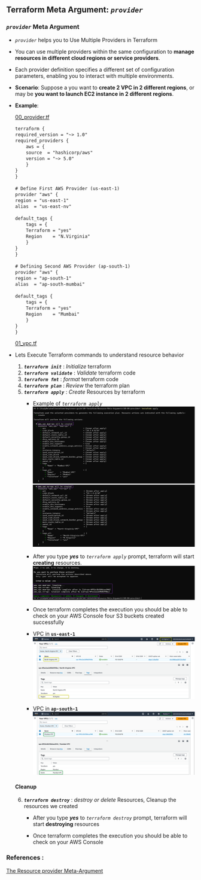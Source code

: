 ## Terraform Meta Argument: *`provider`*

### ***`provider`*** Meta Argument

- *`provider`* helps you to Use Multiple Providers in Terraform
- You can use multiple providers within the same configuration to **manage resources in different cloud regions or service providers**. 
- Each provider definition specifies a different set of configuration parameters, enabling you to interact with multiple environments.

- **Scenario**: Suppose a you want to **create 2 VPC in 2 different regions**, or may be **you want to launch EC2 instance in 2 different regions**.

- **Example**:  

    [00_provider.tf](./00_provider.tf)

    ```hcl
    terraform {
    required_version = "~> 1.0"
    required_providers {
        aws = {
        source  = "hashicorp/aws"
        version = "~> 5.0"
        }
    }
    }

    # Define First AWS Provider (us-east-1)
    provider "aws" {
    region = "us-east-1"
    alias  = "us-east-nv"

    default_tags {
        tags = {
        Terraform = "yes"
        Region    = "N.Virginia"
        }
    }
    }

    # Defining Second AWS Provider (ap-south-1)
    provider "aws" {
    region = "ap-south-1"
    alias  = "ap-south-mumbai"

    default_tags {
        tags = {
        Terraform = "yes"
        Region    = "Mumbai"
        }
    }
    }
    ```

    [01_vpc.tf](./01_vpc.tf)

- Lets Execute Terraform commands to understand resource behavior

    1. ***`terraform init`*** : *Initialize* terraform
    2. ***`terraform validate`*** : *Validate* terraform code
    3. ***`terraform fmt`*** : *format* terraform code
    4. ***`terraform plan`*** : *Review* the terraform plan
    5. ***`terraform apply`*** : *Create* Resources by terraform
        - Example of *`terraform apply`*
            ![terraform apply](./imgs/01-tf-ma-pr-apply.png)
            ![terraform apply](./imgs/02-tf-ma-pr-apply.png)

        - After you type ***yes*** to *`terraform apply`* prompt, terraform will start **creating** resources.
            ![terraform apply](./imgs/03-tf-ma-pr-apply.png)

        - Once terraform completes the execution you should be able to check on your AWS Console four S3 buckets created successfully
        - VPC in **`us-east-1`**
            ![terraform aws](./imgs/04-tf-ma-pr-aws-1.png)

        - VPC in **`ap-south-1`**
            ![terraform aws](./imgs/04-tf-ma-pr-aws-2.png)


    #### Cleanup 
 
    6. ***`terraform destroy`*** : *destroy or delete* Resources, Cleanup the resources we created
        - After you type ***yes*** to *`terraform destroy`* prompt, terraform will start **destroying** resources


        - Once terraform completes the execution you should be able to check on your AWS Console 

### References :

[The Resource provider Meta-Argument](https://developer.hashicorp.com/terraform/language/meta-arguments/resource-provider)
